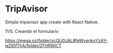 # TripAvisor

Simple tripavisor app create with React Native.

11/5. Creando el formulario

https://mega.nz/folder/xcQU0JAL#feWyqrikvYzAY-wZIDfThA/folder/ZFhRWICT
